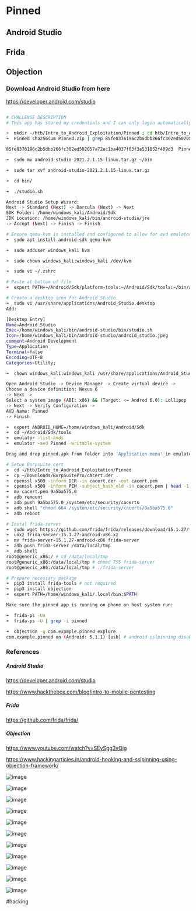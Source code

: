 # Pinned
## Android Studio
## Frida
## Objection
### Download Android Studio from here
https://developer.android.com/studio

```bash

# CHALLENGE DESCRIPTION
# This app has stored my credentials and I can only login automatically. I tried to intercept the login request and restore my password, but this seems to be a secure connection. Can you help bypass this security restriction and intercept the password in plaintext?

➜  mkdir ~/htb/Intro_to_Android_Exploitation/Pinned ; cd htb/Intro_to_Android_Exploitation/Pinned ; sudo mv ~/Downloads/Pinned.zip .
➜  Pinned sha256sum Pinned.zip | grep 85fe8376196c2b5dbb266fc302ed502057a72ec1ba4037f03f3a531852f409d3

85fe8376196c2b5dbb266fc302ed502057a72ec1ba4037f03f3a531852f409d3  Pinned.zip

➜  sudo mv android-studio-2021.2.1.15-linux.tar.gz ~/bin

➜  sudo tar xvf android-studio-2021.2.1.15-linux.tar.gz

➜  cd bin/

➜  ./studio.sh

Android Studio Setup Wizard:
Next -> Standard (Next) -> Darcula (Next) -> Next 
SDK Folder: /home/windows_kali/Android/Sdk
JDK Location: /home/windows_kali/bin/android-studio/jre
-> Accept (Next) -> Finish -> Finish

# Ensure qemu-kvm is installed and configured to allow for avd emulator to work
➜  sudo apt install android-sdk qemu-kvm

➜  sudo adduser windows_kali kvm

➜  sudo chown windows_kali:windows_kali /dev/kvm

➜  sudo vi ~/.zshrc

# Paste at bottom of file
➜  export PATH=~/Android/Sdk/platform-tools:~/Android/Sdk/tools:~/bin/android-studio/bin:$PATH

# Create a desktop icon for Android Studio
➜  sudo vi /usr/share/applications/Android_Studio.desktop
Add:

[Desktop Entry]
Name=Android Studio
Exec=/home/windows_kali/bin/android-studio/bin/studio.sh
Icon=/home/windows_kali/bin/android-studio/android_studio.jpeg
comment=Android Development
Type=Application
Terminal=false
Encoding=UTF-8
Categories=Utility;

➜  chown windows_kali:windows_kali /usr/share/applications/Android_Studio.desktop

Open Android Studio -> Device Manager -> Create virtual device ->
Choose a device definition: Nexus 6
-> Next ->
Select a system image (ABI: x86) && (Target: <= Androd 6.0): Lollipop
-> Next -> Verify Configuration -> 
AVD Name: Pinned
-> Finish

➜  export ANDROID_HOME=/home/windows_kali/Android/Sdk
➜  cd ~/Android/Sdk/tools
➜  emulator -list-avds
➜  emulator -avd Pinned -writable-system

Drag and drop pinned.apk from folder into 'Application menu' in emulator

# Setup Burpsuite cert
➜  cd ~/htb/Intro_to_Android_Exploitation/Pinned
➜  cp ~/Downloads/BurpSuitePro/cacert.der .
➜  openssl x509 -inform DER -in cacert.der -out cacert.pem
➜  openssl x509 -inform PEM -subject_hash_old -in cacert.pem | head -1
➜  mv cacert.pem 9a5ba575.0
➜  adb remount
➜  adb push 9a5ba575.0 /system/etc/security/cacerts  
➜  adb shell "chmod 664 /system/etc/security/cacerts/9a5ba575.0"
➜  adb reboot

# Instal frida-server
➜  sudo wget https://github.com/frida/frida/releases/download/15.1.27/frida-server-15.1.27-android-x86.xz
➜  unxz frida-server-15.1.27-android-x86.xz
➜  mv frida-server-15.1.27-android-x86 frida-server
➜  adb push frida-server /data/local/tmp
➜  adb shell
root@generic_x86:/ # cd /data/local/tmp
root@generic_x86:/data/local/tmp # chmod 755 frida-server
root@generic_x86:/data/local/tmp # ./frida-server

# Prepare necessary package
➜  pip3 install frida-tools # not required
➜  pip3 install objection
➜  export PATH=/home/windows_kali/.local/bin:$PATH

Make sure the pinned app is running on phone on host system run:

➜  frida-ps -Ua
➜  frida-ps -U | grep -i pinned

➜  objection -g com.example.pinned explore
com.example.pinned on (Android: 5.1.1) [usb] # android sslpinning disable

```
### References
##### Android Studio
https://developer.android.com/studio

https://www.hackthebox.com/blog/intro-to-mobile-pentesting
##### Frida
https://github.com/frida/frida/
##### Objection
https://www.youtube.com/watch?v=SEySgg3vQjg

https://www.hackingarticles.in/android-hooking-and-sslpinning-using-objection-framework/

![image](https://0xc0rvu5.github.io/docs/assets/images/20220625234454.png)

![image](https://0xc0rvu5.github.io/docs/assets/images/20220625234909.png)

![image](https://0xc0rvu5.github.io/docs/assets/images/20220625202736.png)

![image](https://0xc0rvu5.github.io/docs/assets/images/20220626004811.png)

![image](https://0xc0rvu5.github.io/docs/assets/images/20220626005227.png)

![image](https://0xc0rvu5.github.io/docs/assets/images/20220626005150.png)

![image](https://0xc0rvu5.github.io/docs/assets/images/20220626005528.png)

![image](https://0xc0rvu5.github.io/docs/assets/images/20220626010117.png)

![image](https://0xc0rvu5.github.io/docs/assets/images/20220626010051.png)

![image](https://0xc0rvu5.github.io/docs/assets/images/20220626010726.png)

![image](https://0xc0rvu5.github.io/docs/assets/images/20220626011015.png)

#hacking 
